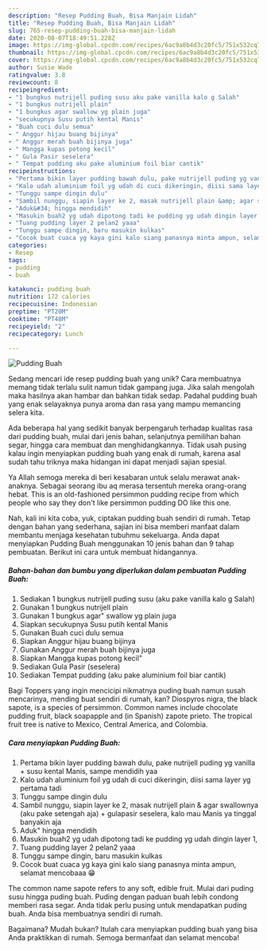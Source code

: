 ```yaml
---
description: "Resep Pudding Buah, Bisa Manjain Lidah"
title: "Resep Pudding Buah, Bisa Manjain Lidah"
slug: 765-resep-pudding-buah-bisa-manjain-lidah
date: 2020-08-07T18:49:51.228Z
image: https://img-global.cpcdn.com/recipes/6ac9a8b4d3c20fc5/751x532cq70/pudding-buah-foto-resep-utama.jpg
thumbnail: https://img-global.cpcdn.com/recipes/6ac9a8b4d3c20fc5/751x532cq70/pudding-buah-foto-resep-utama.jpg
cover: https://img-global.cpcdn.com/recipes/6ac9a8b4d3c20fc5/751x532cq70/pudding-buah-foto-resep-utama.jpg
author: Susie Wade
ratingvalue: 3.8
reviewcount: 8
recipeingredient:
- "1 bungkus nutrijell puding susu aku pake vanilla kalo g Salah"
- "1 bungkus nutrijell plain"
- "1 bungkus agar swallow yg plain juga"
- "secukupnya Susu putih kental Manis"
- "Buah cuci dulu semua"
- " Anggur hijau buang bijinya"
- " Anggur merah buah bijinya juga"
- " Mangga kupas potong kecil"
- " Gula Pasir seselera"
- " Tempat pudding aku pake aluminium foil biar cantik"
recipeinstructions:
- "Pertama bikin layer pudding bawah dulu, pake nutrijell puding yg vanilla + susu kental Manis, sampe mendidih yaa"
- "Kalo udah aluminium foil yg udah di cuci dikeringin, diisi sama layer yg pertama tadi"
- "Tunggu sampe dingin dulu"
- "Sambil nunggu, siapin layer ke 2, masak nutrijell plain &amp; agar swallownya (aku pake setengah aja) + gulapasir seselera, kalo mau Manis ya tinggal banyakin aja"
- "Aduk&#34; hingga mendidih"
- "Masukin buah2 yg udah dipotong tadi ke pudding yg udah dingin layer 1,"
- "Tuang pudding layer 2 pelan2 yaaa"
- "Tunggu sampe dingin, baru masukin kulkas"
- "Cocok buat cuaca yg kaya gini kalo siang panasnya minta ampun, selamat mencobaaa 😁"
categories:
- Resep
tags:
- pudding
- buah

katakunci: pudding buah 
nutrition: 172 calories
recipecuisine: Indonesian
preptime: "PT20M"
cooktime: "PT48M"
recipeyield: "2"
recipecategory: Lunch

---
```



![Pudding Buah](https://img-global.cpcdn.com/recipes/6ac9a8b4d3c20fc5/751x532cq70/pudding-buah-foto-resep-utama.jpg)

Sedang mencari ide resep pudding buah yang unik? Cara membuatnya memang tidak terlalu sulit namun tidak gampang juga. Jika salah mengolah maka hasilnya akan hambar dan bahkan tidak sedap. Padahal pudding buah yang enak selayaknya punya aroma dan rasa yang mampu memancing selera kita.

Ada beberapa hal yang sedikit banyak berpengaruh terhadap kualitas rasa dari pudding buah, mulai dari jenis bahan, selanjutnya pemilihan bahan segar, hingga cara membuat dan menghidangkannya. Tidak usah pusing kalau ingin menyiapkan pudding buah yang enak di rumah, karena asal sudah tahu triknya maka hidangan ini dapat menjadi sajian spesial.

Ya Allah semoga mereka di beri kesabaran untuk selalu merawat anak-anaknya. Sebagai seorang ibu aq merasa tersentuh mereka orang-orang hebat. This is an old-fashioned persimmon pudding recipe from which people who say they don&#39;t like persimmon pudding DO like this one.


Nah, kali ini kita coba, yuk, ciptakan pudding buah sendiri di rumah. Tetap dengan bahan yang sederhana, sajian ini bisa memberi manfaat dalam membantu menjaga kesehatan tubuhmu sekeluarga. Anda dapat menyiapkan Pudding Buah menggunakan 10 jenis bahan dan 9 tahap pembuatan. Berikut ini cara untuk membuat hidangannya.

<!--inarticleads1-->

##### Bahan-bahan dan bumbu yang diperlukan dalam pembuatan Pudding Buah:

1. Sediakan 1 bungkus nutrijell puding susu (aku pake vanilla kalo g Salah)
1. Gunakan 1 bungkus nutrijell plain
1. Gunakan 1 bungkus agar&#34; swallow yg plain juga
1. Siapkan secukupnya Susu putih kental Manis
1. Gunakan Buah cuci dulu semua
1. Siapkan  Anggur hijau buang bijinya
1. Gunakan  Anggur merah buah bijinya juga
1. Siapkan  Mangga kupas potong kecil&#34;
1. Sediakan  Gula Pasir (seselera)
1. Sediakan  Tempat pudding (aku pake aluminium foil biar cantik)


Bagi Toppers yang ingin mencicipi nikmatnya puding buah namun susah mencarinya, mending buat sendiri di rumah, kan? Diospyros nigra, the black sapote, is a species of persimmon. Common names include chocolate pudding fruit, black soapapple and (in Spanish) zapote prieto. The tropical fruit tree is native to Mexico, Central America, and Colombia. 

<!--inarticleads2-->

##### Cara menyiapkan Pudding Buah:

1. Pertama bikin layer pudding bawah dulu, pake nutrijell puding yg vanilla + susu kental Manis, sampe mendidih yaa
1. Kalo udah aluminium foil yg udah di cuci dikeringin, diisi sama layer yg pertama tadi
1. Tunggu sampe dingin dulu
1. Sambil nunggu, siapin layer ke 2, masak nutrijell plain &amp; agar swallownya (aku pake setengah aja) + gulapasir seselera, kalo mau Manis ya tinggal banyakin aja
1. Aduk&#34; hingga mendidih
1. Masukin buah2 yg udah dipotong tadi ke pudding yg udah dingin layer 1,
1. Tuang pudding layer 2 pelan2 yaaa
1. Tunggu sampe dingin, baru masukin kulkas
1. Cocok buat cuaca yg kaya gini kalo siang panasnya minta ampun, selamat mencobaaa 😁


The common name sapote refers to any soft, edible fruit. Mulai dari puding susu hingga puding buah. Puding dengan paduan buah lebih condong memberi rasa segar. Anda tidak perlu pusing untuk mendapatkan puding buah. Anda bisa membuatnya sendiri di rumah. 

Bagaimana? Mudah bukan? Itulah cara menyiapkan pudding buah yang bisa Anda praktikkan di rumah. Semoga bermanfaat dan selamat mencoba!
